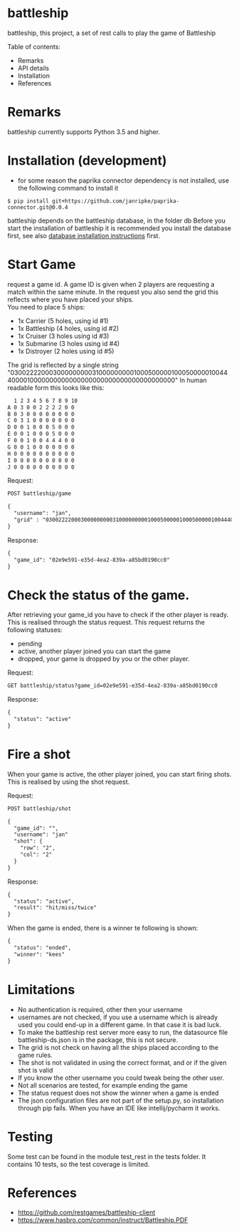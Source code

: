 battleship
=

battleship, this project, a set of rest calls to play the game of Battleship

Table of contents:

* Remarks
* API details  
* Installation
* References

# Remarks
battleship currently supports Python 3.5 and higher.

# Installation (development)
* for some reason the paprika connector dependency is not installed, use the following command to install it
```
$ pip install git+https://github.com/janripke/paprika-connector.git@0.0.4
```

battleship depends on the battleship database, in the folder db 
Before you start the installation of battleship it is recommended you install the database first, see also  [database installation instructions](https://github.com/janripke/battleship/blob/master/docs/postgresql.md) first.


# Start Game
request a game id. A game ID is given when 2 players are requesting a match within the same minute.
In the request you also send the grid this reflects where you have placed your ships.  
You need to place 5 ships:

* 1x Carrier (5 holes, using id #1)
* 1x Battleship (4 holes, using id #2)
* 1x Cruiser (3 holes using id #3)
* 1x Submarine (3 holes using id #4)
* 1x Distroyer (2 holes using id #5)

The grid is reflected by a single string
"0300222200030000000003100000000010005000001000500000100444000010000000000000000000000000000000000000" 
In human readable form this looks like this:
```html
  1 2 3 4 5 6 7 8 9 10
A 0 3 0 0 2 2 2 2 0 0
B 0 3 0 0 0 0 0 0 0 0
C 0 3 1 0 0 0 0 0 0 0
D 0 0 1 0 0 0 5 0 0 0
E 0 0 1 0 0 0 5 0 0 0
F 0 0 1 0 0 4 4 4 0 0
G 0 0 1 0 0 0 0 0 0 0
H 0 0 0 0 0 0 0 0 0 0
I 0 0 0 0 0 0 0 0 0 0
J 0 0 0 0 0 0 0 0 0 0
```

Request:
```html
POST battleship/game

{ 
  "username": "jan",
  "grid" : "0300222200030000000003100000000010005000001000500000100444000010000000000000000000000000000000000000",
}
```
Response:
```html
{
  "game_id": "02e9e591-e35d-4ea2-839a-a85bd0190cc0"
}
```

# Check the status of the game.
After retrieving your game_id you have to check if the other player is ready.
This is realised through the status request.
This request returns the following statuses:
* pending
* active, another player joined you can start the game
* dropped, your game is dropped by you or the other player.

Request:
```html
GET battleship/status?game_id=02e9e591-e35d-4ea2-839a-a85bd0190cc0
```
Response:
```html
{
  "status": "active"
}
```

# Fire a shot
When your game is active, the other player joined, you can start firing shots.
This is realised by using the shot request.

Request:
```html
POST battleship/shot

{ 
  "game_id": "",
  "username": "jan"
  "shot": {
    "row": "2",
    "col": "2"
  }
}
```

Response:
```html
{
  "status": "active",
  "result": "hit/miss/twice"
}
```
When the game is ended, there is a winner te following is shown:

```html
{
  "status": "ended",
  "winner": "kees"
}
```



# Limitations
* No authentication is required, other then your username
* usernames are not checked, if you use a username which is already used you could end-up in a different game. 
  In that case it is bad luck. 
* To make the battleship rest server more easy to run, the datasource file battleship-ds.json is in the package, this is not secure.  
* The grid is not check on having all the ships placed according to the game rules.
* The shot is not validated in using the correct format, and or if the given shot is valid
* If you know the other username you could tweak being the other user.
* Not all scenarios are tested, for example ending the game
* The status request does not show the winner when a game is ended
* The json configuration files are not part of the setup.py, so installation through pip fails. When you have an IDE like intellij/pycharm it works.

# Testing
Some test can be found in the module test_rest in the tests folder.
It contains 10 tests, so the test coverage is limited.


# References
* https://github.com/restgames/battleship-client
* https://www.hasbro.com/common/instruct/Battleship.PDF




